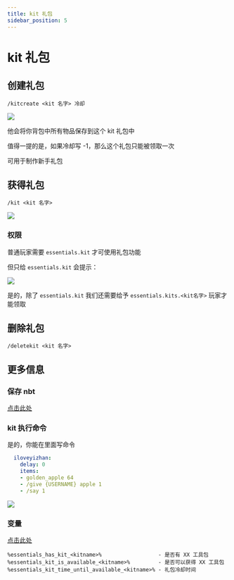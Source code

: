 ```yaml
---
title: kit 礼包
sidebar_position: 5
---
```


# kit 礼包

## 创建礼包

```text
/kitcreate <kit 名字> 冷却
```

![](_images/kit_1.png)

他会将你背包中所有物品保存到这个 kit 礼包中

值得一提的是，如果冷却写 -1，那么这个礼包只能被领取一次

可用于制作新手礼包

## 获得礼包

```text
/kit <kit 名字>
```

![](_images/kit_2.png)

### 权限

普通玩家需要 `essentials.kit` 才可使用礼包功能

但只给 `essentials.kit` 会提示：

![](_images/kit_3.png)

是的，除了 `essentials.kit` 我们还需要给予 `essentials.kits.<kit名字>` 玩家才能领取

## 删除礼包

```text
/deletekit <kit 名字>
```

## 更多信息

### 保存 nbt

[点击此处](ConfigTips.md#礼包工具包)

### kit 执行命令

是的，你能在里面写命令

```yaml
  iloveyizhan:
    delay: 0
    items:
    - golden_apple 64
    - /give {USERNAME} apple 1
    - /say 1
```

![](_images/kit_4.png)

### 变量

[点击此处](PapiSupport.md)

```text
%essentials_has_kit_<kitname>%                  - 是否有 XX 工具包
%essentials_kit_is_available_<kitname>%         - 是否可以获得 XX 工具包
%essentials_kit_time_until_available_<kitname>% - 礼包冷却时间
```
